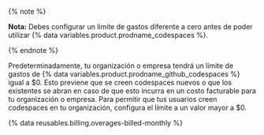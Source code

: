 {% note %}

**Nota:** Debes configurar un límite de gastos diferente a cero antes de poder utilizar {% data variables.product.prodname_codespaces %}.

{% endnote %}

Predeterminadamente, tu organización o empresa tendrá un límite de gastos de {% data variables.product.prodname_github_codespaces %} igual a $0. Esto previene que se creen codespaces nuevos o que los existentes se abran en caso de que esto incurra en un costo facturable para tu organización o empresa. Para permitir que tus usuarios creen codespaces en tu organización, configura el límite a un valor mayor a $0.

{% data reusables.billing.overages-billed-monthly %}
